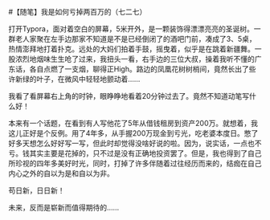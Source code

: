 #【随笔】我是如何亏掉两百万的（七二七）

打开Typora，面对着空白的屏幕，5米开外，是一颗装饰得漂漂亮亮的圣诞树。一群老人家聚在左手边那家不知道是不是已经倒闭了的酒吧门前，凑成了3、5桌，热情澎拜地打着扑克。远处的大妈们拍着手鼓，摇曳着，似乎是在跳着新疆舞。一股浓烈地烟味生生呛了过来，我扭头一看，右手边的三位大叔，操着我听不懂的广东话，各自点燃了一支烟，聊得正High。路边的凤凰花树树梢间，竟然长出了些许新绿的叶子，在微风中轻轻地颤动着……

我看了看屏幕右上角的时钟，眼睁睁地看着20分钟过去了。竟然不知道动笔写什么好！

本来有一个话题，在看到有人写他花了5年从借钱租房到资产200万。就想着，我这儿正好是个反例。用了4年多，从手握200万现金到亏光，吃老婆本度日。憋了好多天想怎么好好写一写，但此时却觉得没啥好说的啦。因为，说实话，一点也不亏。钱其实主要是花掉的，只不过是没有正确地投资罢了。但是，我也得到了自己所珍视的四年多美好时光，同时，打掉了许多伴随着过往经历而来的，结痂在自己内心之外的自以为是和自以为非。

苟日新，日日新！

未来，反而是崭新而值得期待的……